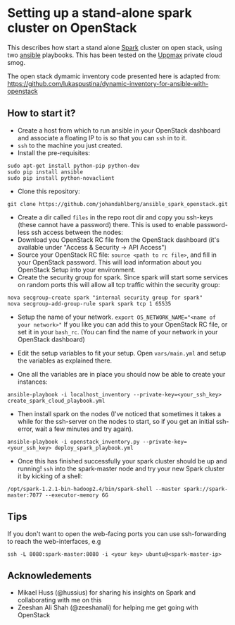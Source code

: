 Setting up a stand-alone spark cluster on OpenStack
===================================================

This describes how start a stand alone [Spark](http://spark.apache.org/) cluster on open stack, using two [ansible](http://www.ansible.com) playbooks. This has been tested on the [Uppmax](http://www.uppmax.uu.se/) private cloud smog.

The open stack dymamic inventory code presented here is adapted from: https://github.com/lukaspustina/dynamic-inventory-for-ansible-with-openstack

How to start it?
-----------------
- Create a host from which to run ansible in your OpenStack dashboard and associate a floating IP to is so that you can `ssh` in to it.
- `ssh` to the machine you just created.
- Install the pre-requisites:
```
sudo apt-get install python-pip python-dev
sudo pip install ansible
sudo pip install python-novaclient
```
- Clone this repository:
```
git clone https://github.com/johandahlberg/ansible_spark_openstack.git
```
- Create a dir called `files` in the repo root dir and copy you ssh-keys (these cannot have a password) there. This is used to enable password-less ssh access between the nodes:
- Download you OpenStack RC file from the OpenStack dashboard (it's available under "Access & Security -> API Access") 
- Source your OpenStack RC file: `source <path to rc file>`, and fill in your OpenStack password. This will load information about you OpenStack Setup into your environment.
- Create the security group for spark. Since spark will start some services on random ports this will allow all tcp traffic within the security group:
```
nova secgroup-create spark "internal security group for spark"
nova secgroup-add-group-rule spark spark tcp 1 65535
```
- Setup the name of your network. `export OS_NETWORK_NAME="<name of your network>"` If you like you can add this to your OpenStack RC file, or set it in your `bash_rc`. (You can find the name of your network in your OpenStack dashboard)

- Edit the setup variables to fit your setup. Open `vars/main.yml` and setup the variables as explained there.
- One all the variables are in place you should now be able to create your instances:
```
ansible-playbook -i localhost_inventory --private-key=<your_ssh_key> create_spark_cloud_playbook.yml
```
- Then install spark on the nodes (I've noticed that sometimes it takes a while for the ssh-server on the nodes to start, so if you get an initial ssh-error, wait a few minutes and try again).
```
ansible-playbook -i openstack_inventory.py --private-key=<your_ssh_key> deploy_spark_playbook.yml
```
- Once this has finished successfully your spark cluster should be up and running! `ssh` into the spark-master node and try your new Spark cluster it by kicking of a shell:
```
/opt/spark-1.2.1-bin-hadoop2.4/bin/spark-shell --master spark://spark-master:7077 --executor-memory 6G
```

Tips
----
If you don't want to open the web-facing ports you can use ssh-forwarding to reach the web-interfaces, e.g

```
ssh -L 8080:spark-master:8080 -i <your key> ubuntu@<spark-master-ip>
```

Acknowledements
---------------
- Mikael Huss (@hussius) for sharing his insights on Spark and collaborating with me on this
- Zeeshan Ali Shah (@zeeshanali) for helping me get going with OpenStack


